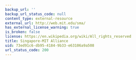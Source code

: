 ```yaml
---
backup_url: ''
backup_url_status_code: null
content_type: external-resource
external_url: http://web.mit.edu/sma/
has_external_license_warning: true
is_broken: false
license: https://en.wikipedia.org/wiki/All_rights_reserved
title: Singapore-MIT Alliance
uid: 73ed91c6-db95-4184-9b33-e63106a9a508
url_status_code: 200
---
```

